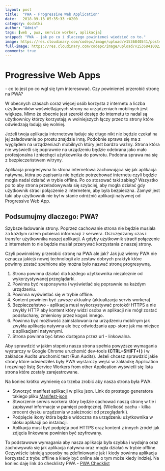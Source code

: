 ```yaml
---
layout: post
title:  "PWA - Progressive Web Application"
date:   2018-09-13 05:35:33 +0200
category: dodatki
author: "Admin"
tags: [web , pwa, service worker, aplikacja]
snipped: "PWA - jak po co i dlaczego powinieneś wiedzieć co to."
image: https://res.cloudinary.com/codepc/image/upload/v1536840541/posts/pwa/progressive-web-app-co-to-jest-codepc.pl.png
full-image: https://res.cloudinary.com/codepc/image/upload/v1536841002/posts/pwa/progressive-web-app-co-to-jest-post-img-wiekszy-codepc.pl.png
comments: true
---
```


<h1> Progressive Web Apps </h1> - co to jest po co wgl się tym interesować. Czy powinieneś przerobić stronę na PWA?

W obecnych czasach coraz więcej osób korzysta z internetu a liczba użytkowników wyświetlających strony na urządzeniach mobilnych jest większa. Mimo że obecnie jest szeroki dostęp do internetu to nadal są użytkownicy którzy korzystają w wolniejszych łączy przez to strony które odwiedzają ładują się wolniej.

Jeżeli twoja aplikacja internetowa ładuje się długo nikt nie będzie czekał na jej załadowanie po prostu znajdzie inną. Podobnie sprawa się ma z wyglądem na urządzeniach mobilnych który jest bardzo ważny. Strona która nie wyświetli się poprawnie na urządzeniu będzie odebrana jako mało profesjonalna i zniechęci użytkownika do powrotu. Podobna sprawa ma się z bezpieczeństwem witryny.

Aplikacja progresywna to strona internetowa zachowująca się jak aplikacja natywna, która po zapisaniu nie będzie potrzebować internetu czyli będzie mogła nadal działać w trybie offline.
Po co stosować taki zabieg? Wszystko po to aby strona przeładowywała się szybciej, aby mogła działać gdy użytkownik straci połączenie z internetem, aby była bezpieczna.
Zamysł jest taki aby użytkownik nie był w stanie odróżnić aplikacji natywnej od Progressive Web App.

## Podsumujmy dlaczego: PWA?

Szybsze ładowanie strony. Poprzez cachowanie strona nie będzie musiała za każdym razem pobierać informacji z serwera.
Oszczędzamy czas i transfer użytkownika naszej aplikacji. A gdyby użytkownik stracił połączenie z internetem to nie będzie musiał przerywać korzystania z naszej strony.

Czyli powinniśmy przerobić stronę na PWA ale jak? Jak już wiemy PWA nie oznacza jakiejś nowej technologii ale zestaw dobrych praktyk które powinny zostać spełnione aby można było nazwać stronę progresywną.
1. Strona powinna działać dla każdego użytkownika niezależnie od wykorzystywanej przeglądarki.
2. Powinna być responsywna i wyświetlać się poprawnie na każdym urządzeniu.
3. Powinna wyświetlać się w trybie offline.
4. Kontent powinien być zawsze aktualny (aktualizacja servis workera).
5. Bezpieczeństwo - aplikacja musi wykorzystywać protokół HTTPS a nie zwykły HTTP aby kontent który widzi osoba w aplikacji nie mógł zostać podsłuchany, zmieniony przez kogoś innego.
6. Powinna być możliwość zainstalowania na urządzeniu mobilnym jak zwykła aplikacja natywna ale bez odwiedzania app-store jak ma miejsce z aplikacjami natywnymi.
7. Strona powinna być łatwo dostępna przez url - linkowalna.

Aby sprawdzić w jakim stopniu nasza strona spełnia powyższe wymagania wystarczy w Google Chrome uruchomić dev-tools <b>(CTRL+SHIFT+I )</b> i w zakładce Audits uruchomić test (Run Audits).
Jeżeli chcesz sprawdzić jakie strony które odwiedziłeś były PWA wystarczy wejść w zakładkę Application i rozwinąć listę Service Workers from other Application wyświetli się lista strona które zostały zarejestrowane. 

Na koniec krótko wymienię co trzeba zrobić aby nasza strona była PWA.
- Stworzyć manifest aplikacji w pliku json. Link do prostego generatora takiego pliku <a href="https://app-manifest.firebaseapp.com" > Manifest-json</a>
- Stworzenie serwis workera który będzie cachować naszą stronę w tle i zapisywał informacje w pamięci podręcznej. (Wielkość cachu - kilka procent dysku urządzenia w zależności od przeglądarki).
- Podpięcie ikony która będzie widoczna na urządzeniu użytkownika w bloku aplikacji po instalacji.
- Aplikacja musi być podpięta pod HTTPS oraz kontent z innych źródeł jak zdjęcia linkowane powinien być szyfrowany.


To podstawowe wymagania aby nasza aplikacja była szybka i wydajna oraz zachowywała się jak aplikacja natywna oraz mogła działać w trybie offline. Oczywiście istnieją sposoby na zdefiniowanie jak i kiedy powinna aplikacja korzystać z trybu offline a kiedy być online ale o tym może kiedy indziej.
Na koniec daję link do checklisty PWA - <a href="https://developers.google.com/web/progressive-web-apps/checklist" > PWA Checklist </a>




